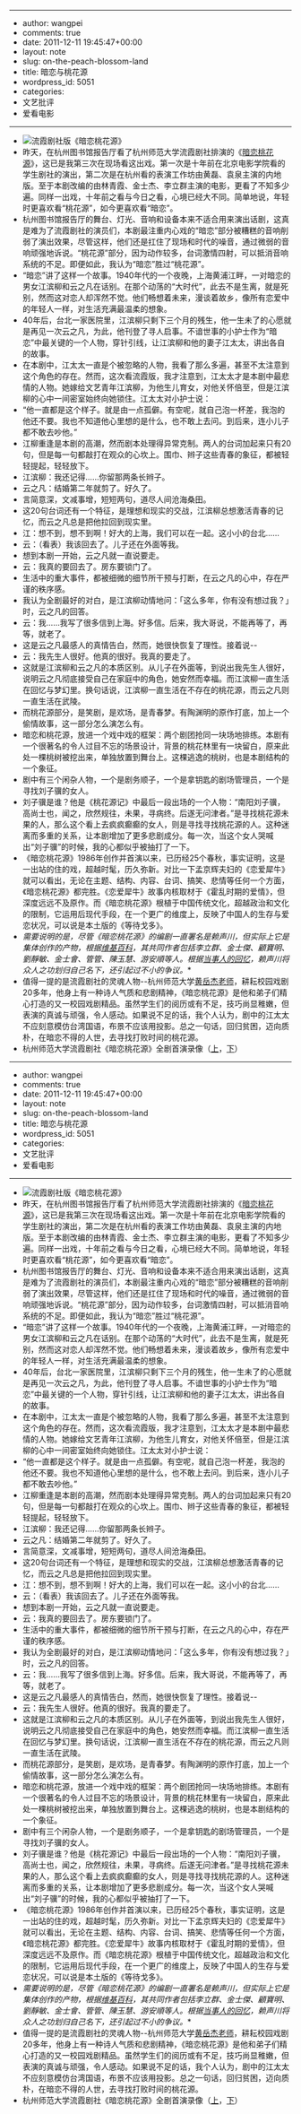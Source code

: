 - --
- author: wangpei
- comments: true
- date: 2011-12-11 19:45:47+00:00
- layout: note
- slug: on-the-peach-blossom-land
- title: 暗恋与桃花源
- wordpress_id: 5051
- categories:
- 文艺批评
- 爱看电影
- --
- ![流霞剧社版《暗恋桃花源》](http://www.baibanbao.net/wp-content/uploads/2011/12/anliantaohuayuan.jpg)
- 昨天，在杭州图书馆报告厅看了杭州师范大学流霞剧社排演的《[暗恋桃花源](http://www.douban.com/group/topic/2122620/)》，这已是我第三次在现场看这出戏。第一次是十年前在北京电影学院看的学生剧社的演出，第二次是在杭州看的表演工作坊由黄磊、袁泉主演的内地版。至于本剧改编的由林青霞、金士杰、李立群主演的电影，更看了不知多少遍。同样一出戏，十年前之看与今日之看，心境已经大不同。简单地说，年轻时更喜欢看“桃花源”，如今更喜欢看“暗恋”。
- 杭州图书馆报告厅的舞台、灯光、音响和设备本来不适合用来演出话剧，这真是难为了流霞剧社的演员们，本剧最注重内心戏的“暗恋”部分被糟糕的音响削弱了演出效果，尽管这样，他们还是扛住了现场和时代的噪音，通过微弱的音响顽强地诉说。“桃花源”部分，因为动作较多，台词激情四射，可以抵消音响系统的不足。即便如此，我认为“暗恋”胜过“桃花源”。
- “暗恋”讲了这样一个故事。1940年代的一个夜晚，上海黄浦江畔，一对暗恋的男女江滨柳和云之凡在话别。在那个动荡的“大时代”，此去不是生离，就是死别，然而这对恋人却浑然不觉。他们畅想着未来，漫谈着故乡，像所有恋爱中的年轻人一样，对生活充满最温柔的想象。
- 40年后，台北一家医院里，江滨柳只剩下三个月的残生，他一生未了的心愿就是再见一次云之凡，为此，他刊登了寻人启事。不谙世事的小护士作为“暗恋”中最关键的一个人物，穿针引线，让江滨柳和他的妻子江太太，讲出各自的故事。
- 在本剧中，江太太一直是个被忽略的人物，我看了那么多遍，甚至不太注意到这个角色的存在。然而，这次看流霞版，我才注意到，江太太才是本剧中最悲情的人物。她嫁给文艺青年江滨柳，为他生儿育女，对他关怀倍至，但是江滨柳的心中一间密室始终向她锁住。江太太对小护士说：
- “他一直都是这个样子。就是由一点孤僻。有空呢，就自己泡一杯差，我泡的他还不要。我也不知道他心里想的是什么，也不敢上去问。到后来，连小儿子都不敢去吵他。”
- 江柳重逢是本剧的高潮，然而剧本处理得异常克制。两人的台词加起来只有20句，但是每一句都敲打在观众的心坎上。围巾、辫子这些青春的象征，都被轻轻提起，轻轻放下。
- 江滨柳：我还记得……你留那两条长辫子。
- 云之凡：结婚第二年就剪了。好久了。
- 言简意深，文减事增，短短两句，道尽人间沧海桑田。
- 这20句台词还有一个特征，是理想和现实的交战，江滨柳总想激活青春的记忆，而云之凡总是把他拉回到现实里。
- 江：想不到，想不到啊！好大的上海，我们可以在一起。这小小的台北……
- 云：（看表）我该回去了。儿子还在外面等我。
- 想到本剧一开始，云之凡就一直说要走。
- 云：我真的要回去了。房东要锁门了。
- 生活中的重大事件，都被细微的细节所干预与打断，在云之凡的心中，存在严谨的秩序感。
- 我认为全剧最好的对白，是江滨柳动情地问：「这么多年，你有没有想过我？」时，云之凡的回答。
- 云：我……我写了很多信到上海。好多信。后来，我大哥说，不能再等了，再等，就老了。
- 这是云之凡最感人的真情告白，然而，她很快恢复了理性。接着说--
- 云：我先生人很好。他真的很好。我真的要走了。
- 这就是江滨柳和云之凡的本质区别。从儿子在外面等，到说出我先生人很好，说明云之凡彻底接受自己在家庭中的角色，她安然而幸福。而江滨柳一直生活在回忆与梦幻里。换句话说，江滨柳一直生活在不存在的桃花源，而云之凡则一直生活在武陵。
- 而桃花源部分，是笑剧，是欢场，是青春梦。有陶渊明的原作打底，加上一个偷情故事，这一部分怎么演怎么有。
- 暗恋和桃花源，放进一个戏中戏的框架：两个剧团抢同一块场地排练。本剧有一个很著名的令人过目不忘的场景设计，背景的桃花林里有一块留白，原来此处一棵桃树被挖出来，单独放置到舞台上。这棵逃逸的桃树，也是本剧结构的一个象征。
- 剧中有三个闲杂人物，一个是剧务顺子，一个是拿钥匙的剧场管理员，一个是寻找刘子骥的女人。
- 刘子骥是谁？他是《桃花源记》中最后一段出场的一个人物：“南阳刘子骥，高尚士也，闻之，欣然规往，未果，寻病终。后遂无问津者。”是寻找桃花源未果的人，那么这个看上去疯疯癫癫的女人，则是寻找寻找桃花源的人。这种迷离而多重的关系，让本剧增加了更多悲剧成分。每一次，当这个女人哭喊出“刘子骥”的时候，我的心都似乎被抽打了一下。
- 《暗恋桃花源》1986年创作并首演以来，已历经25个春秋，事实证明，这是一出站的住的戏，超越时髦，历久弥新。对比一下孟京辉夫妇的《恋爱犀牛》就可以看出，无论在主题、结构、内容、台词、搞笑、悲情等任何一个方面，《暗恋桃花源》都完胜。《恋爱犀牛》故事内核取材于《霍乱时期的爱情》，但深度远远不及原作。而《暗恋桃花源》根植于中国传统文化，超越政治和文化的限制，它运用后现代手段，在一个更广的维度上，反映了中国人的生存与爱恋状况，可以说是本土版的《等待戈多》。
- *需要说明的是，尽管《暗恋桃花源》的编剧一直署名是赖声川，但实际上它是集体创作的产物，根据[维基百科](http://zh.wikipedia.org/wiki/暗戀桃花源)，其共同作者包括李立群、金士傑、顧寶明、劉靜敏、金士會、管管、陳玉慧、游安順等人。根据[当事人的回忆](http://www.taiwanus.net/news/news/2011/201111021555351742.htm)，赖声川将众人之功划归自己名下，还引起过不小的争议。**
- 值得一提的是流霞剧社的灵魂人物--杭州师范大学[黄岳杰老师](http://www.baibanbao.net/nonfiction/sing-in-the-dark-nigh/)，耕耘校园戏剧20多年，他身上有一种诗人气质和悲剧精神，《暗恋桃花源》是他和弟子们精心打造的又一校园戏剧精品。虽然学生们的阅历或有不足，技巧尚显稚嫩，但表演的真诚与顽强，令人感动。如果说不足的话，我个人认为，剧中的江太太不应刻意模仿台湾国语，布景不应该用投影。总之一句话，回归贫困，迈向质朴，在暗恋不得的人世，去寻找打败时间的桃花源。
- 杭州师范大学流霞剧社《暗恋桃花源》全剧首演录像（[上](http://v.youku.com/v_show/id_XMzI4NDg5OTg4.html---)，[下](http://v.youku.com/v_show/id_XMzI4NDc2ODQ0.html)）
- --
- author: wangpei
- comments: true
- date: 2011-12-11 19:45:47+00:00
- layout: note
- slug: on-the-peach-blossom-land
- title: 暗恋与桃花源
- wordpress_id: 5051
- categories:
- 文艺批评
- 爱看电影
- --
- ![流霞剧社版《暗恋桃花源》](http://www.baibanbao.net/wp-content/uploads/2011/12/anliantaohuayuan.jpg)
- 昨天，在杭州图书馆报告厅看了杭州师范大学流霞剧社排演的《[暗恋桃花源](http://www.douban.com/group/topic/2122620/)》，这已是我第三次在现场看这出戏。第一次是十年前在北京电影学院看的学生剧社的演出，第二次是在杭州看的表演工作坊由黄磊、袁泉主演的内地版。至于本剧改编的由林青霞、金士杰、李立群主演的电影，更看了不知多少遍。同样一出戏，十年前之看与今日之看，心境已经大不同。简单地说，年轻时更喜欢看“桃花源”，如今更喜欢看“暗恋”。
- 杭州图书馆报告厅的舞台、灯光、音响和设备本来不适合用来演出话剧，这真是难为了流霞剧社的演员们，本剧最注重内心戏的“暗恋”部分被糟糕的音响削弱了演出效果，尽管这样，他们还是扛住了现场和时代的噪音，通过微弱的音响顽强地诉说。“桃花源”部分，因为动作较多，台词激情四射，可以抵消音响系统的不足。即便如此，我认为“暗恋”胜过“桃花源”。
- “暗恋”讲了这样一个故事。1940年代的一个夜晚，上海黄浦江畔，一对暗恋的男女江滨柳和云之凡在话别。在那个动荡的“大时代”，此去不是生离，就是死别，然而这对恋人却浑然不觉。他们畅想着未来，漫谈着故乡，像所有恋爱中的年轻人一样，对生活充满最温柔的想象。
- 40年后，台北一家医院里，江滨柳只剩下三个月的残生，他一生未了的心愿就是再见一次云之凡，为此，他刊登了寻人启事。不谙世事的小护士作为“暗恋”中最关键的一个人物，穿针引线，让江滨柳和他的妻子江太太，讲出各自的故事。
- 在本剧中，江太太一直是个被忽略的人物，我看了那么多遍，甚至不太注意到这个角色的存在。然而，这次看流霞版，我才注意到，江太太才是本剧中最悲情的人物。她嫁给文艺青年江滨柳，为他生儿育女，对他关怀倍至，但是江滨柳的心中一间密室始终向她锁住。江太太对小护士说：
- “他一直都是这个样子。就是由一点孤僻。有空呢，就自己泡一杯差，我泡的他还不要。我也不知道他心里想的是什么，也不敢上去问。到后来，连小儿子都不敢去吵他。”
- 江柳重逢是本剧的高潮，然而剧本处理得异常克制。两人的台词加起来只有20句，但是每一句都敲打在观众的心坎上。围巾、辫子这些青春的象征，都被轻轻提起，轻轻放下。
- 江滨柳：我还记得……你留那两条长辫子。
- 云之凡：结婚第二年就剪了。好久了。
- 言简意深，文减事增，短短两句，道尽人间沧海桑田。
- 这20句台词还有一个特征，是理想和现实的交战，江滨柳总想激活青春的记忆，而云之凡总是把他拉回到现实里。
- 江：想不到，想不到啊！好大的上海，我们可以在一起。这小小的台北……
- 云：（看表）我该回去了。儿子还在外面等我。
- 想到本剧一开始，云之凡就一直说要走。
- 云：我真的要回去了。房东要锁门了。
- 生活中的重大事件，都被细微的细节所干预与打断，在云之凡的心中，存在严谨的秩序感。
- 我认为全剧最好的对白，是江滨柳动情地问：「这么多年，你有没有想过我？」时，云之凡的回答。
- 云：我……我写了很多信到上海。好多信。后来，我大哥说，不能再等了，再等，就老了。
- 这是云之凡最感人的真情告白，然而，她很快恢复了理性。接着说--
- 云：我先生人很好。他真的很好。我真的要走了。
- 这就是江滨柳和云之凡的本质区别。从儿子在外面等，到说出我先生人很好，说明云之凡彻底接受自己在家庭中的角色，她安然而幸福。而江滨柳一直生活在回忆与梦幻里。换句话说，江滨柳一直生活在不存在的桃花源，而云之凡则一直生活在武陵。
- 而桃花源部分，是笑剧，是欢场，是青春梦。有陶渊明的原作打底，加上一个偷情故事，这一部分怎么演怎么有。
- 暗恋和桃花源，放进一个戏中戏的框架：两个剧团抢同一块场地排练。本剧有一个很著名的令人过目不忘的场景设计，背景的桃花林里有一块留白，原来此处一棵桃树被挖出来，单独放置到舞台上。这棵逃逸的桃树，也是本剧结构的一个象征。
- 剧中有三个闲杂人物，一个是剧务顺子，一个是拿钥匙的剧场管理员，一个是寻找刘子骥的女人。
- 刘子骥是谁？他是《桃花源记》中最后一段出场的一个人物：“南阳刘子骥，高尚士也，闻之，欣然规往，未果，寻病终。后遂无问津者。”是寻找桃花源未果的人，那么这个看上去疯疯癫癫的女人，则是寻找寻找桃花源的人。这种迷离而多重的关系，让本剧增加了更多悲剧成分。每一次，当这个女人哭喊出“刘子骥”的时候，我的心都似乎被抽打了一下。
- 《暗恋桃花源》1986年创作并首演以来，已历经25个春秋，事实证明，这是一出站的住的戏，超越时髦，历久弥新。对比一下孟京辉夫妇的《恋爱犀牛》就可以看出，无论在主题、结构、内容、台词、搞笑、悲情等任何一个方面，《暗恋桃花源》都完胜。《恋爱犀牛》故事内核取材于《霍乱时期的爱情》，但深度远远不及原作。而《暗恋桃花源》根植于中国传统文化，超越政治和文化的限制，它运用后现代手段，在一个更广的维度上，反映了中国人的生存与爱恋状况，可以说是本土版的《等待戈多》。
- *需要说明的是，尽管《暗恋桃花源》的编剧一直署名是赖声川，但实际上它是集体创作的产物，根据[维基百科](http://zh.wikipedia.org/wiki/暗戀桃花源)，其共同作者包括李立群、金士傑、顧寶明、劉靜敏、金士會、管管、陳玉慧、游安順等人。根据[当事人的回忆](http://www.taiwanus.net/news/news/2011/201111021555351742.htm)，赖声川将众人之功划归自己名下，还引起过不小的争议。**
- 值得一提的是流霞剧社的灵魂人物--杭州师范大学[黄岳杰老师](http://www.baibanbao.net/nonfiction/sing-in-the-dark-nigh/)，耕耘校园戏剧20多年，他身上有一种诗人气质和悲剧精神，《暗恋桃花源》是他和弟子们精心打造的又一校园戏剧精品。虽然学生们的阅历或有不足，技巧尚显稚嫩，但表演的真诚与顽强，令人感动。如果说不足的话，我个人认为，剧中的江太太不应刻意模仿台湾国语，布景不应该用投影。总之一句话，回归贫困，迈向质朴，在暗恋不得的人世，去寻找打败时间的桃花源。
- 杭州师范大学流霞剧社《暗恋桃花源》全剧首演录像（[上](http://v.youku.com/v_show/id_XMzI4NDg5OTg4.html---)，[下](http://v.youku.com/v_show/id_XMzI4NDc2ODQ0.html)）
